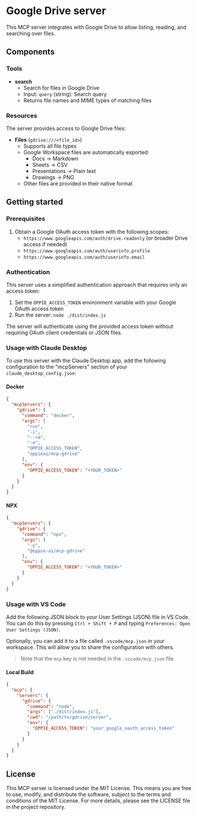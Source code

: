 # Google Drive server

This MCP server integrates with Google Drive to allow listing, reading, and searching over files.

## Components

### Tools

- **search**
  - Search for files in Google Drive
  - Input: `query` (string): Search query
  - Returns file names and MIME types of matching files

### Resources

The server provides access to Google Drive files:

- **Files** (`gdrive:///<file_id>`)
  - Supports all file types
  - Google Workspace files are automatically exported:
    - Docs → Markdown
    - Sheets → CSV
    - Presentations → Plain text
    - Drawings → PNG
  - Other files are provided in their native format

## Getting started

### Prerequisites

1. Obtain a Google OAuth access token with the following scopes:
   - `https://www.googleapis.com/auth/drive.readonly` (or broader Drive access if needed)
   - `https://www.googleapis.com/auth/userinfo.profile`
   - `https://www.googleapis.com/auth/userinfo.email`

### Authentication

This server uses a simplified authentication approach that requires only an access token:

1. Set the `OPPIE_ACCESS_TOKEN` environment variable with your Google OAuth access token
2. Run the server: `node ./dist/index.js`

The server will authenticate using the provided access token without requiring OAuth client credentials or JSON files.

### Usage with Claude Desktop

To use this server with the Claude Desktop app, add the following configuration to the "mcpServers" section of your `claude_desktop_config.json`:

#### Docker

```json
{
  "mcpServers": {
    "gdrive": {
      "command": "docker",
      "args": [
        "run",
        "-i",
        "--rm",
        "-e",
        "OPPIE_ACCESS_TOKEN",
        "oppieai/mcp-gdrive"
      ],
      "env": {
        "OPPIE_ACCESS_TOKEN": "<YOUR_TOKEN>"
      }
    }
  }
}
```

#### NPX

```json
{
  "mcpServers": {
    "gdrive": {
      "command": "npx",
      "args": [
        "-y",
        "@oppie-ai/mcp-gdrive"
      ],
      "env": {
        "OPPIE_ACCESS_TOKEN": "<YOUR_TOKEN>"
      }
    }
  }
}
```

### Usage with VS Code

Add the following JSON block to your User Settings (JSON) file in VS Code. You can do this by pressing `Ctrl + Shift + P` and typing `Preferences: Open User Settings (JSON)`.

Optionally, you can add it to a file called `.vscode/mcp.json` in your workspace. This will allow you to share the configuration with others.

> Note that the `mcp` key is not needed in the `.vscode/mcp.json` file.

#### Local Build

```json
{
  "mcp": {
    "servers": {
      "gdrive": {
        "command": "node",
        "args": ["./dist/index.js"],
        "cwd": "/path/to/gdrive/server",
        "env": {
          "OPPIE_ACCESS_TOKEN": "your_google_oauth_access_token"
        }
      }
    }
  }
}
```

## License

This MCP server is licensed under the MIT License. This means you are free to use, modify, and distribute the software, subject to the terms and conditions of the MIT License. For more details, please see the LICENSE file in the project repository.
